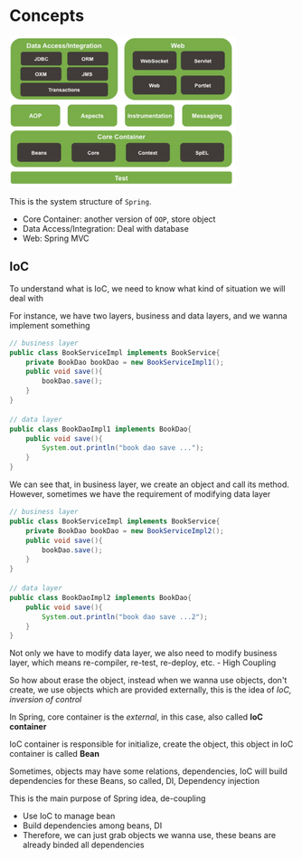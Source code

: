 # Concepts

<img src="./picture/main_structure.png" width = "400" height = "267" alt="system structure" align=center/>

This is the system structure of `Spring`.

* Core Container: another version of `OOP`, store object
* Data Access/Integration: Deal with database
* Web: Spring MVC

## IoC

To understand what is IoC, we need to know what kind of situation we will deal with

For instance, we have two layers, business and data layers, and we wanna implement something

```java
// business layer
public class BookServiceImpl implements BookService{
    private BookDao bookDao = new BookServiceImpl1();
    public void save(){
        bookDao.save();
    }
}

// data layer
public class BookDaoImpl1 implements BookDao{
    public void save(){
        System.out.println("book dao save ...");
    }
}
```

We can see that, in business layer, we create an object and call its method. However, sometimes we have the requirement of modifying data layer

```java
// business layer
public class BookServiceImpl implements BookService{
    private BookDao bookDao = new BookServiceImpl2();
    public void save(){
        bookDao.save();
    }
}

// data layer
public class BookDaoImpl2 implements BookDao{
    public void save(){
        System.out.println("book dao save ...2");
    }
}
```

Not only we have to modify data layer, we also need to modify business layer, which means re-compiler, re-test, re-deploy, etc. - High Coupling

So how about erase the object, instead when we wanna use objects, don't create, we use objects which are provided externally, this is the idea of *IoC, inversion of control*

In Spring, core container is the *external*, in this case, also called **IoC container**

IoC container is responsible for initialize, create the object, this object in IoC container is called **Bean**

Sometimes, objects may have some relations, dependencies, IoC will build dependencies for these Beans, so called, DI, Dependency injection

This is the main purpose of Spring idea, de-coupling

* Use IoC to manage bean
* Build dependencies among beans, DI
* Therefore, we can just grab objects we wanna use, these beans are already binded all dependencies
